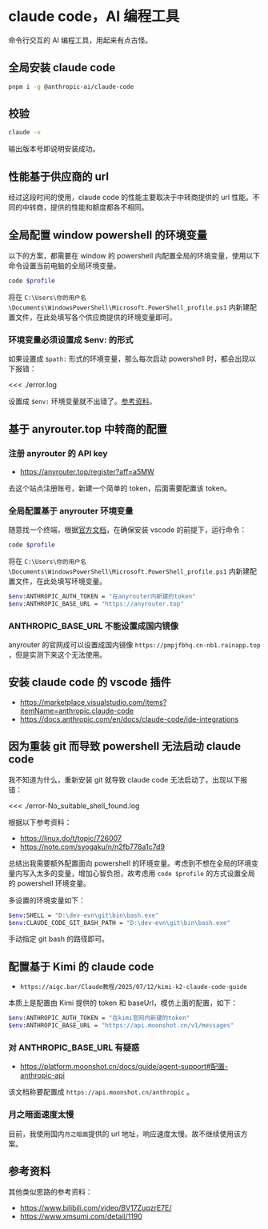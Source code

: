 # claude code，AI 编程工具

命令行交互的 AI 编程工具，用起来有点古怪。

## 全局安装 claude code

```bash
pnpm i -g @anthropic-ai/claude-code
```

## 校验

```bash
claude -v
```

输出版本号即说明安装成功。

## 性能基于供应商的 url

经过这段时间的使用，claude code 的性能主要取决于中转商提供的 url 性能。不同的中转商，提供的性能和额度都各不相同。

## 全局配置 window powershell 的环境变量

以下的方案，都需要在 window 的 powershell 内配置全局的环境变量，使用以下命令设置当前电脑的全局环境变量。

```bash
code $profile
```

将在 `C:\Users\你的用户名\Documents\WindowsPowerShell\Microsoft.PowerShell_profile.ps1` 内新建配置文件，在此处填写各个供应商提供的环境变量即可。

### 环境变量必须设置成 $env: 的形式

如果设置成 `$path:` 形式的环境变量，那么每次启动 powershell 时，都会出现以下报错：

<<< ./error.log

设置成 `$env:` 环境变量就不出错了。[参考资料](https://zhuanlan.zhihu.com/p/677577008)。

## 基于 anyrouter.top 中转商的配置

### 注册 anyrouter 的 API key

- https://anyrouter.top/register?aff=a5MW

去这个站点注册账号，新建一个简单的 token，后面需要配置该 token。

### 全局配置基于 anyrouter 环境变量

随意找一个终端，根据[官方文档](https://learn.microsoft.com/zh-cn/powershell/scripting/learn/shell/creating-profiles?view=powershell-7.5#adding-customizations-to-your-profile)，在确保安装 vscode 的前提下，运行命令：

```bash
code $profile
```

将在 `C:\Users\你的用户名\Documents\WindowsPowerShell\Microsoft.PowerShell_profile.ps1` 内新建配置文件，在此处填写环境变量。

```bash
$env:ANTHROPIC_AUTH_TOKEN = "在anyrouter内新建的token"
$env:ANTHROPIC_BASE_URL = "https://anyrouter.top"
```

### ANTHROPIC_BASE_URL 不能设置成国内镜像

anyrouter 的官网成可以设置成国内镜像 `https://pmpjfbhq.cn-nb1.rainapp.top` ，但是实测下来这个无法使用。

## 安装 claude code 的 vscode 插件

- https://marketplace.visualstudio.com/items?itemName=anthropic.claude-code
- https://docs.anthropic.com/en/docs/claude-code/ide-integrations

## 因为重装 git 而导致 powershell 无法启动 claude code

我不知道为什么，重新安装 git 就导致 claude code 无法启动了。出现以下报错：

<<< ./error-No_suitable_shell_found.log

根据以下参考资料：

- https://linux.do/t/topic/726007
- https://note.com/syogaku/n/n2fb778a1c7d9

总结出我需要额外配置面向 powershell 的环境变量。考虑到不想在全局的环境变量内写入太多的变量，增加心智负担，故考虑用 `code $profile` 的方式设置全局的 powershell 环境变量。

多设置的环境变量如下：

```bash
$env:SHELL = "D:\dev-evn\git\bin\bash.exe"
$env:CLAUDE_CODE_GIT_BASH_PATH = "D:\dev-evn\git\bin\bash.exe"
```

手动指定 git bash 的路径即可。

## 配置基于 Kimi 的 claude code

- `https://aigc.bar/Claude教程/2025/07/12/kimi-k2-claude-code-guide`

本质上是配置由 Kimi 提供的 token 和 baseUrl，模仿上面的配置，如下：

```bash
$env:ANTHROPIC_AUTH_TOKEN = "在kimi官网内新建的token"
$env:ANTHROPIC_BASE_URL = "https://api.moonshot.cn/v1/messages"
```

### 对 ANTHROPIC_BASE_URL 有疑惑

- https://platform.moonshot.cn/docs/guide/agent-support#配置-anthropic-api

该文档称要配置成 `https://api.moonshot.cn/anthropic` 。

### 月之暗面速度太慢

目前，我使用国内`月之暗面`提供的 url 地址，响应速度太慢。故不继续使用该方案。

## 参考资料

其他类似思路的参考资料：

- https://www.bilibili.com/video/BV17ZuqzrE7E/
- https://www.xmsumi.com/detail/1190
